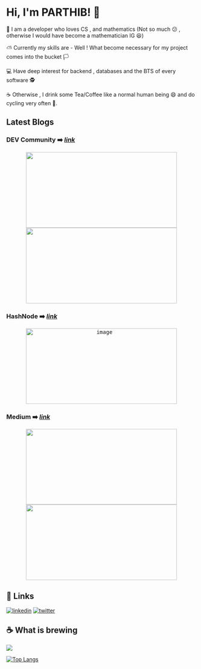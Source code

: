# Hi, I'm PARTHIB! 👋


👦 I am a developer who loves CS , and mathematics (Not so much 😕 , otherwise I would have become a mathematician IG 😆)

⛅ Currently my skills are - Well ! What become necessary for my project comes into the bucket 🏳️

💻 Have deep interest for backend , databases and the BTS of every software 🕵️

☕ Otherwise , I drink some Tea/Coffee like a normal human being 😄 and do cycling very often 🚴.


## Latest Blogs
### DEV Community ➡️ [_link_](https://dev.to/parthib_deb23)
<div align="center">
  <a href="https://dev.to/parthib_deb23/the-creators-excellence-5bbm">
    <kbd><img width="400" height="200" src="https://media2.dev.to/dynamic/image/width=1000,height=420,fit=cover,gravity=auto,format=auto/https%3A%2F%2Fdev-to-uploads.s3.amazonaws.com%2Fuploads%2Farticles%2Fvngzqrju14l9d56jt4lg.png"></kbd>
  </a>
  <a href="https://dev.to/parthib_deb23/hasslefree-version-management-of-golang-584j">
    <kbd><img width="400" height="200" src="https://media2.dev.to/dynamic/image/width=1000,height=420,fit=cover,gravity=auto,format=auto/https%3A%2F%2Fdev-to-uploads.s3.amazonaws.com%2Fuploads%2Farticles%2Fu9z4zqxf8yhmhq37twaw.webp"></kbd>
  </a>
</div>

### HashNode ➡️ [_link_](https://hashnode.com/@PARTHIB23)
<div align="center">
  <a href="https://parthib23.hashnode.dev/demystifying-django-orm">
    <kbd><img width="400" height="200" alt="image" src="https://github.com/user-attachments/assets/7718545d-8ea8-4584-a0f4-78cac75e7a95" /></kbd>
  </a>
</div>

### Medium ➡️ [_link_](https://medium.com/@parthibkumardeb)
<div align="center">
  <a href="https://medium.com/@parthibkumardeb/django-auth-handling-post-request-with-user-model-2e76eaa785ee">
    <kbd><img width="400" height="200" src="https://miro.medium.com/v2/resize:fit:1100/format:webp/1*KP-gAw3qIkwNits2d5yjFw.png"></kbd>
  </a>
  <a href="https://medium.com/@parthibkumardeb/django-vs-all-python-rest-war-87b12e8d13ae">
    <kbd><img width="400" height="200" src="https://miro.medium.com/v2/resize:fit:1100/format:webp/1*xnCxfwbzcmkeA7I9hp_gvA.png"></kbd>
  </a>
</div>


## 🎷 Links
[![linkedin](https://img.shields.io/badge/linkedin-0A66C2?style=for-the-badge&logo=linkedin&logoColor=white)](https://www.linkedin.com/in/parthib-kumar-deb-a438a6234/)
[![twitter](https://img.shields.io/badge/twitter-white?style=for-the-badge&logo=twitter&logoColor=black)](https://twitter.com/parthib_deb23)

## ☕ What is brewing
![](https://komarev.com/ghpvc/?username=PARTHIB-DEB&color=orange)

[![Top Langs](https://github-readme-stats.vercel.app/api/top-langs/?username=PARTHIB-DEB&layout=pie)](https://github.com/PARTHIB-DEB/github-readme-stats)
